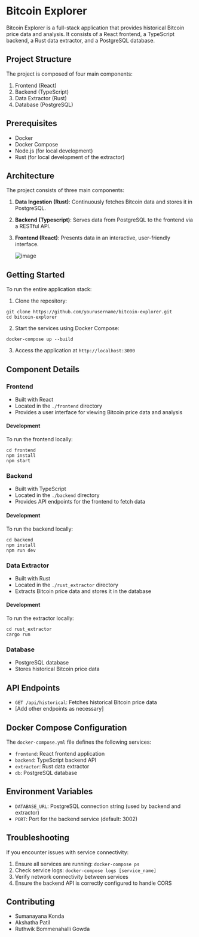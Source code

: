 # Bitcoin Explorer

Bitcoin Explorer is a full-stack application that provides historical Bitcoin price data and analysis. It consists of a React frontend, a TypeScript backend, a Rust data extractor, and a PostgreSQL database.

## Project Structure

The project is composed of four main components:

1. Frontend (React)
2. Backend (TypeScript)
3. Data Extractor (Rust)
4. Database (PostgreSQL)

## Prerequisites

- Docker
- Docker Compose
- Node.js (for local development)
- Rust (for local development of the extractor)

## Architecture

The project consists of three main components:

1. **Data Ingestion (Rust)**: Continuously fetches Bitcoin data and stores it in PostgreSQL.
2. **Backend (Typescript)**: Serves data from PostgreSQL to the frontend via a RESTful API.
3. **Frontend (React)**: Presents data in an interactive, user-friendly interface.

   ![image](https://github.com/user-attachments/assets/acb7f49e-ec12-4298-a529-8b6fd33ead19)

## Getting Started

To run the entire application stack:

1. Clone the repository:
```
git clone https://github.com/yourusername/bitcoin-explorer.git
cd bitcoin-explorer
```

2. Start the services using Docker Compose:
```
docker-compose up --build
```

3. Access the application at `http://localhost:3000`

## Component Details

### Frontend

- Built with React
- Located in the `./frontend` directory
- Provides a user interface for viewing Bitcoin price data and analysis

#### Development

To run the frontend locally:
```
cd frontend
npm install
npm start
```

### Backend

- Built with TypeScript
- Located in the `./backend` directory
- Provides API endpoints for the frontend to fetch data

#### Development

To run the backend locally:
```
cd backend
npm install
npm run dev
```

### Data Extractor

- Built with Rust
- Located in the `./rust_extractor` directory
- Extracts Bitcoin price data and stores it in the database

#### Development

To run the extractor locally:
```
cd rust_extractor
cargo run
```

### Database

- PostgreSQL database
- Stores historical Bitcoin price data

## API Endpoints

- `GET /api/historical`: Fetches historical Bitcoin price data
- [Add other endpoints as necessary]

## Docker Compose Configuration

The `docker-compose.yml` file defines the following services:

- `frontend`: React frontend application
- `backend`: TypeScript backend API
- `extractor`: Rust data extractor
- `db`: PostgreSQL database

## Environment Variables

- `DATABASE_URL`: PostgreSQL connection string (used by backend and extractor)
- `PORT`: Port for the backend service (default: 3002)

## Troubleshooting

If you encounter issues with service connectivity:

1. Ensure all services are running: `docker-compose ps`
2. Check service logs: `docker-compose logs [service_name]`
3. Verify network connectivity between services
4. Ensure the backend API is correctly configured to handle CORS

## Contributing

- Sumanayana Konda
- Akshatha Patil
- Ruthwik Bommenahalli Gowda



